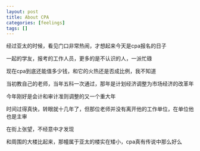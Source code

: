 ```yaml
---
layout: post
title: About CPA
categories: [feelings]
tags: []
---
```


经过亚太的时候，看见门口非常热闹，才想起来今天是cpa报名的日子 

一起的学友，报考的工作人员，更多的是不认识的人，一派忙碌 

现在cpa到底还能值多少钱，和它的火热还是否成比例，我不知道 

当初教自己的老师，当年五科一次通过，那年是计划经济调整为市场经济的改革年 

今年刚好是会计和审计准则调整的又一个重大年 

时间过得真快，转眼就十几年了，但那位老师并没有离开他的工作单位，在单位他也是主审 

在街上张望，不经意中才发现 

和周围的大楼比起来，那幢属于亚太的楼实在矮小，cpa真有传说中那么好么 